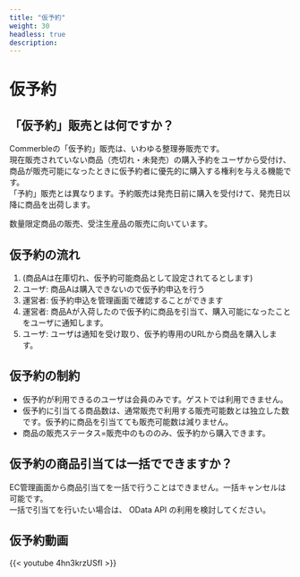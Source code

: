 ```yaml
---
title: "仮予約"
weight: 30
headless: true
description: 
---
```


# 仮予約

## 「仮予約」販売とは何ですか？
Commerbleの「仮予約」販売は、いわゆる整理券販売です。  
現在販売されていない商品（売切れ・未発売）の購入予約をユーザから受付け、
商品が販売可能になったときに仮予約者に優先的に購入する権利を与える機能です。  
「予約」販売とは異なります。予約販売は発売日前に購入を受付けて、発売日以降に商品を出荷します。

数量限定商品の販売、受注生産品の販売に向いています。

## 仮予約の流れ
1. (商品Aは在庫切れ、仮予約可能商品として設定されてるとします)
2. ユーザ: 商品Aは購入できないので仮予約申込を行う
3. 運営者: 仮予約申込を管理画面で確認することができます
4. 運営者: 商品Aが入荷したので仮予約に商品を引当て、購入可能になったことをユーザに通知します。
5. ユーザ: ユーザは通知を受け取り、仮予約専用のURLから商品を購入します。

## 仮予約の制約
- 仮予約が利用できるのユーザは会員のみです。ゲストでは利用できません。
- 仮予約に引当てる商品数は、通常販売で利用する販売可能数とは独立した数です。仮予約に商品を引当てても販売可能数は減りません。
- 商品の販売ステータス=販売中のもののみ、仮予約から購入できます。

## 仮予約の商品引当ては一括でできますか？
EC管理画面から商品引当てを一括で行うことはできません。一括キャンセルは可能です。  
一括で引当てを行いたい場合は、 OData API の利用を検討してください。

## 仮予約動画

{{< youtube 4hn3krzUSfI >}}